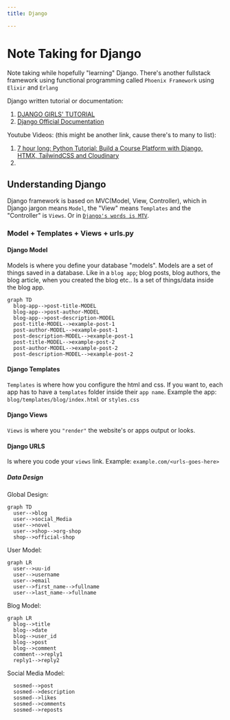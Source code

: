 ```yaml
---
title: Django

---
```


# Note Taking for Django
Note taking while hopefully "learning" Django.
There's another fullstack framework using functional programming called `Phoenix Framework` using `Elixir` and `Erlang`

Django written tutorial or documentation:
1. [DJANGO GIRLS' TUTORIAL](https://tutorial.djangogirls.org/en/)
2. [Django Official Documentation](https://docs.djangoproject.com/en/5.1/)

Youtube Videos: (this might be another link, cause there's to many to list):
1. [7 hour long: Python Tutorial: Build a Course Platform with Django, HTMX, TailwindCSS and Cloudinary](https://www.youtube.com/watch?v=I_IchaIdmnA)
2.

## Understanding Django

Django framework is based on MVC(Model, View, Controller), which in Django jargon means `Model`, the "View" means `Templates` and the "Controller" is `Views`. Or in [`Django's words is MTV`](https://docs.djangoproject.com/en/5.1/faq/general/#django-appears-to-be-a-mvc-framework-but-you-call-the-controller-the-view-and-the-view-the-template-how-come-you-don-t-use-the-standard-names).

### Model + Templates + Views + urls.py

#### Django Model
Models is where you define your database "models".
Models are a set of things saved in a database. Like in a `blog app`; blog posts, blog authors, the blog article, when you created the blog etc.. Is a set of things/data inside the blog app.

```mermaid
graph TD
  blog-app-->post-title-MODEL
  blog-app-->post-author-MODEL
  blog-app-->post-description-MODEL
  post-title-MODEL-->example-post-1
  post-author-MODEL-->example-post-1
  post-description-MODEL-->example-post-1
  post-title-MODEL-->example-post-2
  post-author-MODEL-->example-post-2
  post-description-MODEL-->example-post-2

```

#### Django Templates

`Templates` is where how you configure the html and css. If you want to, each app has to have a `templates` folder inside their `app name`.
Example the app: `blog/templates/blog/index.html` or `styles.css`

#### Django Views
`Views` is where you `"render"` the website's or apps output or looks.

#### Django URLS
Is where you code your `views` link.
Example: `example.com/<urls-goes-here>`

##### Data Design

Global Design:
```mermaid
graph TD
  user-->blog
  user-->social_Media
  user-->novel
  user-->shop-->org-shop
  shop-->official-shop
```

User Model:

```mermaid
graph LR
  user-->uu-id
  user-->username
  user-->email
  user-->first_name-->fullname
  user-->last_name-->fullname
```

Blog Model:

```mermaid
graph LR
  blog-->title
  blog-->date
  blog-->user_id
  blog-->post
  blog-->comment
  comment-->reply1
  reply1-->reply2
```

Social Media Model:

```mermaid
  sosmed-->post
  sosmed-->description
  sosmed-->likes
  sosmed-->comments
  sosmed-->reposts
```
